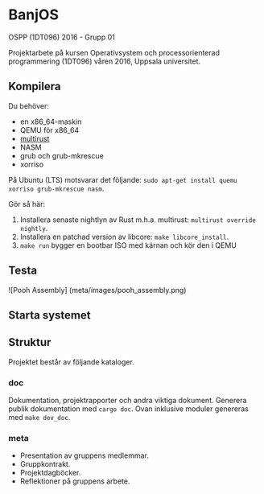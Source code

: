 # BanjOS

OSPP (1DT096) 2016 - Grupp 01

Projektarbete på kursen Operativsystem och processorienterad
programmering (1DT096) våren 2016, Uppsala universitet.



## Kompilera

Du behöver:
- en x86_64-maskin
- QEMU för x86_64
- [multirust](https://github.com/brson/multirust)
- NASM
- grub och grub-mkrescue
- xorriso

På Ubuntu (LTS) motsvarar det följande: `sudo apt-get install quemu xorriso grub-mkrescue nasm`.

Gör så här:
1. Installera senaste nightlyn av Rust m.h.a. multirust: `multirust override nightly`.
2. Installera en patchad version av libcore: `make libcore_install`.
3. `make run` bygger en bootbar ISO med kärnan och kör den i QEMU

## Testa
![Pooh Assembly]
(meta/images/pooh_assembly.png)

## Starta systemet


## Struktur

Projektet består av följande kataloger.

### doc

Dokumentation, projektrapporter och andra viktiga dokument.
Generera publik dokumentation med `cargo doc`.
Ovan inklusive moduler genereras med `make dev_doc`.

### meta

- Presentation av gruppens medlemmar.
- Gruppkontrakt.
- Projektdagböcker.
- Reflektioner på gruppens arbete.
